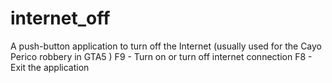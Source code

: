 # internet_off
A push-button application to turn off the Internet (usually used for the Cayo Perico robbery in GTA5 )
F9 - Turn on or turn off internet connection
F8 - Exit the application
